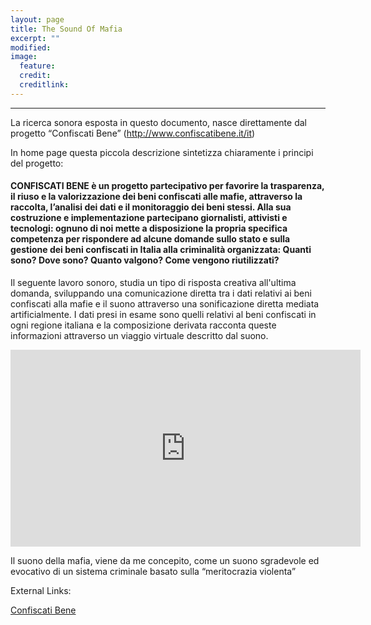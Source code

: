 ```yaml
---
layout: page
title: The Sound Of Mafia
excerpt: ""
modified: 
image:
  feature: 
  credit: 
  creditlink: 
---
```


---

La ricerca sonora esposta in questo documento, nasce direttamente dal progetto “Confiscati Bene” (http://www.confiscatibene.it/it)

In home page questa piccola descrizione sintetizza chiaramente i principi del progetto:

#### CONFISCATI BENE è un progetto partecipativo per favorire la trasparenza, il riuso e la valorizzazione dei beni confiscati alle mafie, attraverso la raccolta, l’analisi dei dati e il monitoraggio dei beni stessi. Alla sua costruzione e implementazione partecipano giornalisti, attivisti e tecnologi: ognuno di noi mette a disposizione la propria specifica competenza per rispondere ad alcune domande sullo stato e sulla gestione dei beni confiscati in Italia alla criminalità organizzata: Quanti sono? Dove sono? Quanto valgono? Come vengono riutilizzati?

Il seguente lavoro sonoro, studia un tipo di risposta creativa all'ultima domanda, sviluppando una comunicazione diretta tra i dati relativi ai beni confiscati alla mafie e il suono attraverso una sonificazione diretta mediata artificialmente.
I dati presi in esame sono quelli relativi al beni confiscati in ogni regione italiana e la composizione derivata racconta queste informazioni attraverso un viaggio virtuale descritto dal suono.

<iframe width="560" height="315" src="https://www.youtube.com/embed/8sIy-rP2feA" frameborder="0" allowfullscreen></iframe>

Il suono della mafia, viene da me concepito, come un suono sgradevole ed evocativo di un sistema criminale basato sulla “meritocrazia violenta”

External Links:

[Confiscati Bene](http://www.confiscatibene.it/it) 
